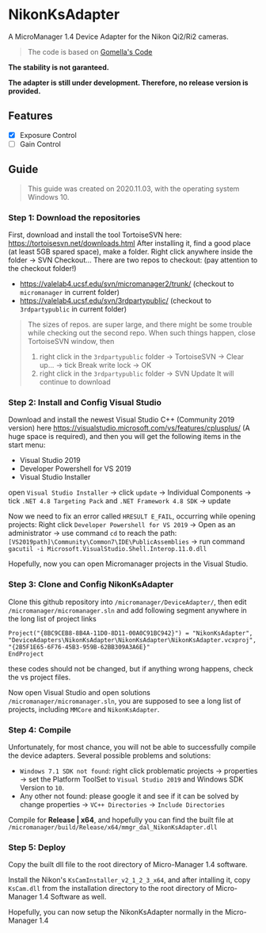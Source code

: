 # NikonKsAdapter

A MicroManager 1.4 Device Adapter for the Nikon Qi2/Ri2 cameras.

> The code is based on [Gomella's Code](https://github.com/andrewgomella/NikonKsAdapter)

**The stability is not garanteed.**

**The adapter is still under development. Therefore, no release version is provided.**

## Features

- [x] Exposure Control
- [ ] Gain Control

## Guide

> This guide was created on 2020.11.03, with the operating system Windows 10.

### Step 1: Download the repositories

First, download and install the tool TortoiseSVN here: <https://tortoisesvn.net/downloads.html>
After installing it, find a good place (at least 5GB spared space), make a folder.
Right click anywhere inside the folder -> SVN Checkout...
There are two repos to checkout: (pay attention to the checkout folder!)
- https://valelab4.ucsf.edu/svn/micromanager2/trunk/ (checkout to `micromanager` in
current folder)
- https://valelab4.ucsf.edu/svn/3rdpartypublic/ (checkout to `3rdpartypublic` in current
folder)
> The sizes of repos. are super large, and there might be some trouble while checking out the second
repo. When such things happen, close TortoiseSVN window, then
> 1. right click in the `3rdpartypublic` folder -> TortoiseSVN -> Clear up... -> tick Break write lock -> OK
> 2. right click in the `3rdpartypublic` folder -> SVN Update
> It will continue to download

### Step 2: Install and Config Visual Studio

Download and install the newest Visual Studio C++ (Community 2019 version) here <https://visualstudio.microsoft.com/vs/features/cplusplus/> (A huge space is required), and then you will get the following items in the start menu:
- Visual Studio 2019
- Developer Powershell for VS 2019
- Visual Studio Installer

open `Visual Studio Installer` -> click `update` -> Individual Components -> tick `.NET 4.8 Targeting Pack` and `.NET Framework 4.8 SDK` -> update

Now we need to fix an error called `HRESULT E_FAIL`, occurring while opening projects: Right click `Developer Powershell for VS 2019` -> Open as an administrator -> use command `cd` to reach
the path: `[VS2019path]\Community\Common7\IDE\PublicAssemblies` -> run command
`gacutil -i Microsoft.VisualStudio.Shell.Interop.11.0.dll` 

Hopefully, now you can open Micromanager projects in the Visual Studio.

### Step 3: Clone and Config NikonKsAdapter

Clone this github repository into `/micromanager/DeviceAdapter/`, then edit `/micromanager/micromanager.sln` and add following segment anywhere in the long list of project links
```
Project("{8BC9CEB8-8B4A-11D0-8D11-00A0C91BC942}") = "NikonKsAdapter", "DeviceAdapters\NikonKsAdapter\NikonKsAdapter\NikonKsAdapter.vcxproj", "{2B5F1E65-6F76-45B3-959B-62BB309A3A6E}"
EndProject
```
these codes should not be changed, but if anything wrong happens, check the vs project files.

Now open Visual Studio and open solutions `/micromanager/micromanager.sln`, you are supposed to see a long list of projects, including `MMCore` and `NikonKsAdapter`.

### Step 4: Compile

Unfortunately, for most chance, you will not be able to successfully compile the device adapters. Several possible problems and solutions:
- `Windows 7.1 SDK not found`: right click problematic projects -> properties -> set the Platform ToolSet to `Visual Studio 2019` and Windows SDK Version to `10`.
- Any other not found: please google it and see if it can be solved by change properties -> `VC++ Directories` -> `Include Directories`

Compile for **Release | x64**, and hopefully you can find the built file at `/micromanager/build/Release/x64/mmgr_dal_NikonKsAdapter.dll`

### Step 5: Deploy

Copy the built dll file to the root directory of Micro-Manager 1.4 software.

Install the Nikon's `KsCamInstaller_v2_1_2_3_x64`, and after intalling it, copy `KsCam.dll` from the installation directory to the root directory of Micro-Manager 1.4 Software as well.

Hopefully, you can now setup the NikonKsAdapter normally in the Micro-Manager 1.4